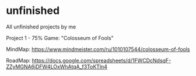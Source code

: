 # unfinished
All unfinished projects by me

Project 1 - 75%
Game: "Colosseum of Fools"

MindMap: https://www.mindmeister.com/ru/1010107544/colosseum-of-fools

RoadMap: https://docs.google.com/spreadsheets/d/1FWCDcNdsqF-ZZyMGNA6jDFW4LOxWhAtqA_f3ToKTln4

